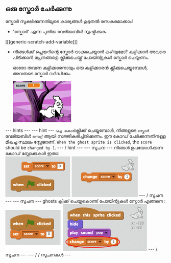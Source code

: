 ## ഒരു സ്കോർ ചേർക്കുന്നു

സ്കോർ സൂക്ഷിക്കുന്നതിലൂടെ കാര്യങ്ങൾ കൂടുതൽ രസകരമാക്കാം!

+ 'സ്കോർ' എന്ന പുതിയ വേരിയബിൾ സൃഷ്ടിക്കുക.

[[[generic-scratch-add-variable]]]

+ നിങ്ങൾക്ക് പ്ലെയറിന്റെ സ്കോർ ട്രാക്കുചെയ്യാൻ കഴിയുമോ? കളിക്കാർ അവരെ പിടിക്കാൻ പ്രേതങ്ങളെ ക്ലിക്കുചെയ്ത് പോയിന്റുകൾ സ്കോർ ചെയ്യണം.
    
    ഓരോ തവണ കളിക്കാരനായും ഒരു കളിക്കാരൻ ക്ലിക്കുചെയ്യുമ്പോൾ, അവരുടെ സ്കോർ വർദ്ധിക്കും.
    
    ![സ്കോർ വർദ്ധിപ്പിക്കുന്നു](images/ghost-score-test.png)

\--- hints \--- \--- hint \--- `പച്ച കൊടി`ക്ലിക്ക് ചെയ്യുമ്പോൾ, നിങ്ങളുടെ `സ്കോർ` വേരിയബിൾ `സെറ്റ്` ആയി സജ്ജീകരിച്ചിരിക്കണം. ഈ കോഡ് ചേർക്കുന്നതിനുള്ള മികച്ച സ്ഥലം സ്റ്റേജാണ്. `When the ghost sprite is clicked`, the `score` should be `changed by 1`. \--- / hint \--- \--- സൂചന \--- നിങ്ങൾ ഉപയോഗിക്കുന്ന കോഡ് ബ്ലോക്കുകൾ ഇതാ: ![screenshot](images/ghost-score-blocks.png) \--- / സൂചന \--- \--- സൂചന \--- ghosts ക്ലിക്ക് ചെയ്തുകൊണ്ട് പോയിന്റുകൾ സ്കോർ എങ്ങനെ : ![screenshot](images/ghost-score-code.png) \--- / സൂചന \--- \--- / / സൂചനകൾ \---